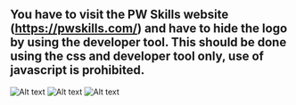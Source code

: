## You have to visit the PW Skills website (https://pwskills.com/) and have to hide the logo by using the developer tool. This should be done using the css and developer tool only, use of javascript is prohibited.
![Alt text](image-1.png)
![Alt text](image.png)
![Alt text](image-2.png)